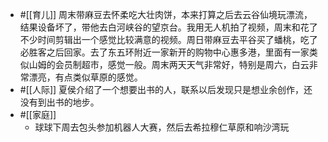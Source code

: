 - #[[育儿]] 周末带麻豆去怀柔吃大壮肉饼，本来打算之后去云谷仙境玩漂流，结果设备坏了，带他去白河峡谷的望京台。我用无人机拍了视频，周末和花了不少时间剪辑出一个感觉比较满意的视频。周日带麻豆去平谷买了蟠桃，吃了必胜客之后回家。去了东五环附近一家新开的购物中心惠多港，里面有一家类似山姆的会员制超市，感觉一般。周末两天天气非常好，特别是周六，白云非常漂亮，有点类似草原的感觉。
- #[[人际]] 夏侯介绍了一个想要出书的人，联系以后发现只是想业余创作，还没有到出书的地步。
- #[[家庭]]
    - 球球下周去包头参加机器人大赛，然后去希拉穆仁草原和响沙湾玩
